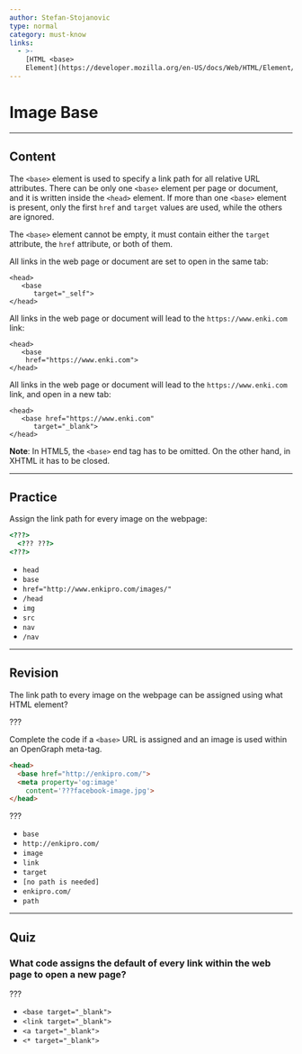 ```yaml
---
author: Stefan-Stojanovic
type: normal
category: must-know
links:
  - >-
    [HTML <base>
    Element](https://developer.mozilla.org/en-US/docs/Web/HTML/Element/base){documentation}
---
```


# Image Base


---

## Content

The `<base>` element is used to specify a link path for all relative URL attributes. There can be only one `<base>` element per page or document, and it is written inside the `<head>` element. If more than one `<base>` element is present, only the first `href` and `target` values are used, while the others are ignored.

The `<base>` element cannot be empty, it must contain either the `target` attribute, the `href` attribute, or both of them.

All links in the web page or document are set to open in the same tab:

```plain-text
<head>
   <base
      target="_self">
</head>
```

All links in the web page or document will lead to the `https://www.enki.com` link:

```plain-text
<head>
   <base
    href="https://www.enki.com">
</head>
```

All links in the web page or document will lead to the `https://www.enki.com` link, and open in a new tab:

```plain-text
<head>
   <base href="https://www.enki.com"
      target="_blank">
</head>
```

**Note**: In HTML5, the `<base>` end tag has to be omitted. On the other hand, in XHTML it has to be closed.


---

## Practice

Assign the link path for every image on the webpage:

```html
<???>
  <??? ???>
<???>
```

- `head`
- `base`
- `href="http://www.enkipro.com/images/"`
- `/head`
- `img`
- `src`
- `nav`
- `/nav`


---

## Revision

The link path to every image on the webpage can be assigned using what HTML element?

???

Complete the code if a `<base>` URL is assigned and an image is used within an OpenGraph meta-tag.

```html
<head>
  <base href="http://enkipro.com/">
  <meta property='og:image'
    content='???facebook-image.jpg'>
</head>
```

???

- `base`
- `http://enkipro.com/`
- `image`
- `link`
- `target`
- `[no path is needed]`
- `enkipro.com/`
- `path`


---

## Quiz

### What code assigns the default of every link within the web page to open a new page?


???

- `<base target="_blank">`
- `<link target="_blank">`
- `<a target="_blank">`
- `<* target="_blank">`
 
